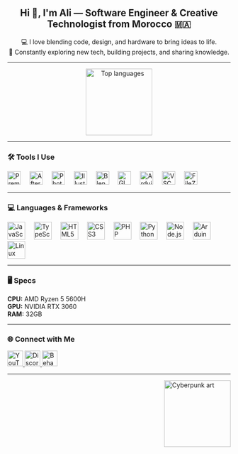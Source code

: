 <h2 align="center">Hi 👋, I'm Ali — Software Engineer & Creative Technologist from Morocco 🇲🇦</h2>

<p align="center">
  💻 I love blending code, design, and hardware to bring ideas to life.<br>
  🚀 Constantly exploring new tech, building projects, and sharing knowledge.
</p>

---

<div align="center">
  <img src="https://github-readme-stats.vercel.app/api/top-langs?username=iBlackFoxProd&show_icons=true&locale=en&layout=compact&theme=dracula" height="150" alt="Top languages" />
</div>

---

### 🛠️ Tools I Use

<div align="left">
  <img src="https://cdn.simpleicons.org/adobepremierepro/9999FF" height="30" alt="Premiere Pro" />
  <img width="12"/>
  <img src="https://cdn.jsdelivr.net/gh/devicons/devicon/icons/aftereffects/aftereffects-original.svg" height="30" alt="After Effects" />
  <img width="12"/>
  <img src="https://cdn.jsdelivr.net/gh/devicons/devicon/icons/photoshop/photoshop-plain.svg" height="30" alt="Photoshop" />
  <img width="12"/>
  <img src="https://cdn.jsdelivr.net/gh/devicons/devicon/icons/illustrator/illustrator-plain.svg" height="30" alt="Illustrator" />
  <img width="12"/>
  <img src="https://cdn.jsdelivr.net/gh/devicons/devicon/icons/blender/blender-original.svg" height="30" alt="Blender" />
  <img width="12"/>
  <img src="https://cdn.jsdelivr.net/gh/devicons/devicon/icons/gimp/gimp-original.svg" height="30" alt="GIMP" />
  <img width="12"/>
  <img src="https://cdn.jsdelivr.net/gh/devicons/devicon/icons/arduino/arduino-original.svg" height="30" alt="Arduino" />
  <img width="12"/>
  <img src="https://cdn.jsdelivr.net/gh/devicons/devicon/icons/vscode/vscode-original.svg" height="30" alt="VSCode" />
  <img width="12"/>
  <img src="https://cdn.jsdelivr.net/gh/devicons/devicon/icons/filezilla/filezilla-plain.svg" height="30" alt="FileZilla" />
</div>

---

### 💻 Languages & Frameworks

<div align="left">
  <img src="https://cdn.jsdelivr.net/gh/devicons/devicon/icons/javascript/javascript-original.svg" height="40" alt="JavaScript" />
  <img width="12"/>
  <img src="https://cdn.jsdelivr.net/gh/devicons/devicon/icons/typescript/typescript-original.svg" height="40" alt="TypeScript" />
  <img width="12"/>
  <img src="https://cdn.jsdelivr.net/gh/devicons/devicon/icons/html5/html5-original.svg" height="40" alt="HTML5" />
  <img width="12"/>
  <img src="https://cdn.jsdelivr.net/gh/devicons/devicon/icons/css3/css3-original.svg" height="40" alt="CSS3" />
  <img width="12"/>
  <img src="https://cdn.jsdelivr.net/gh/devicons/devicon/icons/php/php-original.svg" height="40" alt="PHP" />
  <img width="12"/>
  <img src="https://cdn.jsdelivr.net/gh/devicons/devicon/icons/python/python-original.svg" height="40" alt="Python" />
  <img width="12"/>
  <img src="https://cdn.jsdelivr.net/gh/devicons/devicon/icons/nodejs/nodejs-original.svg" height="40" alt="Node.js" />
  <img width="12"/>
  <img src="https://cdn.jsdelivr.net/gh/devicons/devicon/icons/arduino/arduino-original.svg" height="40" alt="Arduino" />
  <img width="12"/>
  <img src="https://cdn.jsdelivr.net/gh/devicons/devicon/icons/linux/linux-original.svg" height="40" alt="Linux" />
</div>

---

### 🖥️ Specs

<p>
  <strong>CPU:</strong> AMD Ryzen 5 5600H<br>
  <strong>GPU:</strong> NVIDIA RTX 3060<br>
  <strong>RAM:</strong> 32GB
</p>

---

### 🌐 Connect with Me

<div align="left">
  <a href="https://www.youtube.com/@iBlackFoxProd" target="_blank">
    <img src="https://img.shields.io/static/v1?message=YouTube&logo=youtube&label=&color=FF0000&logoColor=white&style=for-the-badge" height="35" alt="YouTube" />
  </a>
  <a href="https://discord.gg/iblackfox" target="_blank">
    <img src="https://img.shields.io/static/v1?message=Discord&logo=discord&label=&color=7289DA&logoColor=white&style=for-the-badge" height="35" alt="Discord" />
  </a>
  <a href="https://www.behance.net/iblackfox" target="_blank">
    <img src="https://img.shields.io/static/v1?message=Behance&logo=behance&label=&color=1769FF&logoColor=white&style=for-the-badge" height="35" alt="Behance" />
  </a>
</div>

---

<img align="right" height="150" src="https://i.pinimg.com/564x/9e/26/9e/9e269e824aeb6159c4a3df56324e5b22.jpg" alt="Cyberpunk art" />
